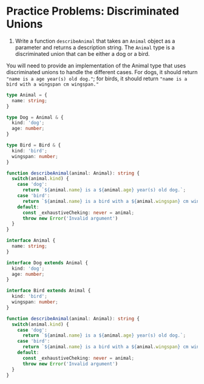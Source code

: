 # Practice Problems: Discriminated Unions

1. Write a function `describeAnimal` that takes an `Animal` object as a parameter and returns a description string. The `Animal` type is a discriminated union that can be either a dog or a bird.

You will need to provide an implementation of the Animal type that uses discriminated unions to handle the different cases. For dogs, it should return `"name is a age year(s) old dog."`; for birds, it should return `"name is a bird with a wingspan cm wingspan."`

```ts
type Animal = {
  name: string;
}

type Dog = Animal & { 
  kind: 'dog';
  age: number; 
}

type Bird = Bird & {
  kind: 'bird'; 
  wingspan: number; 
}

function describeAnimal(animal: Animal): string {
  switch(animal.kind) {
    case 'dog':
      return `${animal.name} is a ${animal.age} year(s) old dog.`;
    case 'bird':
      return `${animal.name} is a bird with a ${animal.wingspan} cm wingspan.`
    default: 
      const _exhaustiveCheking: never = animal;
      throw new Error('Invalid argument')
  }
}
```

```ts
interface Animal {
  name: string;
}

interface Dog extends Animal { 
  kind: 'dog';
  age: number;
}

interface Bird extends Animal {
  kind: 'bird'; 
  wingspan: number;
}

function describeAnimal(animal: Animal): string {
  switch(animal.kind) {
    case 'dog':
      return `${animal.name} is a ${animal.age} year(s) old dog.`;
    case 'bird':
      return `${animal.name} is a bird with a ${animal.wingspan} cm wingspan.`
    default: 
      const _exhaustiveCheking: never = animal;
      throw new Error('Invalid argument')
  }
}
```
